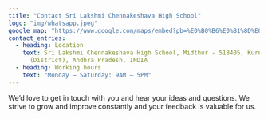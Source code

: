 ```yaml
---
title: "Contact Sri Lakshmi Chennakeshava High School"
logo: "img/whatsapp.jpeg"
google_map: "https://www.google.com/maps/embed?pb=%E0%B0%B6%E0%B1%8D%E0%B0%B0%E0%B1%80+%E0%B0%B2%E0%B0%95%E0%B1%8D%E0%B0%B7%E0%B1%8D%E0%B0%AE%E0%B1%80+%E0%B0%9A%E0%B1%86%E0%B0%A8%E0%B1%8D%E0%B0%A8%E0%B0%95%E0%B1%87%E0%B0%B6%E0%B0%B5+%E0%B0%89%E0%B0%A8%E0%B1%8D%E0%B0%A8%E0%B0%A4+%E0%B0%AA%E0%B0%BE%E0%B0%A0%E0%B0%B6%E0%B0%BE%E0%B0%B2/@15.7766534,78.2202949,12z/data=!4m8!4m7!1m0!1m5!1m1!1s0x3bb5c09dca5deb29:0x5f05921c68aa412e!2m2!1d78.2903354!2d15.7766646"
contact_entries:
  - heading: Location
    text: Sri Lakshmi Chennakeshava High School, Midthur - 518405, Kurnool
      (District), Andhra Pradesh, INDIA
  - heading: Working hours
    text: "Monday – Saturday: 9AM – 5PM"
---
```

We’d love to get in touch with you and hear your ideas and
questions. We strive to grow and improve constantly and your feedback
is valuable for us.
